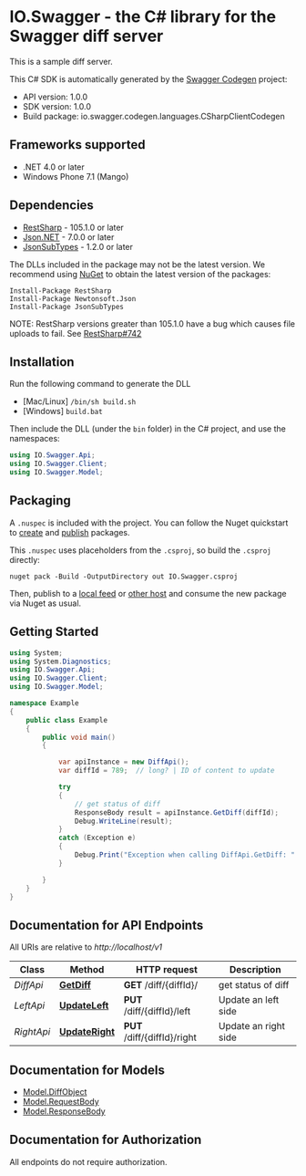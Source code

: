 # IO.Swagger - the C# library for the Swagger diff server

This is a sample diff server.

This C# SDK is automatically generated by the [Swagger Codegen](https://github.com/swagger-api/swagger-codegen) project:

- API version: 1.0.0
- SDK version: 1.0.0
- Build package: io.swagger.codegen.languages.CSharpClientCodegen

<a name="frameworks-supported"></a>
## Frameworks supported
- .NET 4.0 or later
- Windows Phone 7.1 (Mango)

<a name="dependencies"></a>
## Dependencies
- [RestSharp](https://www.nuget.org/packages/RestSharp) - 105.1.0 or later
- [Json.NET](https://www.nuget.org/packages/Newtonsoft.Json/) - 7.0.0 or later
- [JsonSubTypes](https://www.nuget.org/packages/JsonSubTypes/) - 1.2.0 or later

The DLLs included in the package may not be the latest version. We recommend using [NuGet](https://docs.nuget.org/consume/installing-nuget) to obtain the latest version of the packages:
```
Install-Package RestSharp
Install-Package Newtonsoft.Json
Install-Package JsonSubTypes
```

NOTE: RestSharp versions greater than 105.1.0 have a bug which causes file uploads to fail. See [RestSharp#742](https://github.com/restsharp/RestSharp/issues/742)

<a name="installation"></a>
## Installation
Run the following command to generate the DLL
- [Mac/Linux] `/bin/sh build.sh`
- [Windows] `build.bat`

Then include the DLL (under the `bin` folder) in the C# project, and use the namespaces:
```csharp
using IO.Swagger.Api;
using IO.Swagger.Client;
using IO.Swagger.Model;
```
<a name="packaging"></a>
## Packaging

A `.nuspec` is included with the project. You can follow the Nuget quickstart to [create](https://docs.microsoft.com/en-us/nuget/quickstart/create-and-publish-a-package#create-the-package) and [publish](https://docs.microsoft.com/en-us/nuget/quickstart/create-and-publish-a-package#publish-the-package) packages.

This `.nuspec` uses placeholders from the `.csproj`, so build the `.csproj` directly:

```
nuget pack -Build -OutputDirectory out IO.Swagger.csproj
```

Then, publish to a [local feed](https://docs.microsoft.com/en-us/nuget/hosting-packages/local-feeds) or [other host](https://docs.microsoft.com/en-us/nuget/hosting-packages/overview) and consume the new package via Nuget as usual.

<a name="getting-started"></a>
## Getting Started

```csharp
using System;
using System.Diagnostics;
using IO.Swagger.Api;
using IO.Swagger.Client;
using IO.Swagger.Model;

namespace Example
{
    public class Example
    {
        public void main()
        {

            var apiInstance = new DiffApi();
            var diffId = 789;  // long? | ID of content to update

            try
            {
                // get status of diff
                ResponseBody result = apiInstance.GetDiff(diffId);
                Debug.WriteLine(result);
            }
            catch (Exception e)
            {
                Debug.Print("Exception when calling DiffApi.GetDiff: " + e.Message );
            }

        }
    }
}
```

<a name="documentation-for-api-endpoints"></a>
## Documentation for API Endpoints

All URIs are relative to *http://localhost/v1*

Class | Method | HTTP request | Description
------------ | ------------- | ------------- | -------------
*DiffApi* | [**GetDiff**](docs/DiffApi.md#getdiff) | **GET** /diff/{diffId}/ | get status of diff
*LeftApi* | [**UpdateLeft**](docs/LeftApi.md#updateleft) | **PUT** /diff/{diffId}/left | Update an left side
*RightApi* | [**UpdateRight**](docs/RightApi.md#updateright) | **PUT** /diff/{diffId}/right | Update an right side


<a name="documentation-for-models"></a>
## Documentation for Models

 - [Model.DiffObject](docs/DiffObject.md)
 - [Model.RequestBody](docs/RequestBody.md)
 - [Model.ResponseBody](docs/ResponseBody.md)


<a name="documentation-for-authorization"></a>
## Documentation for Authorization

All endpoints do not require authorization.

